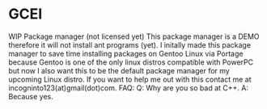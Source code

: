 # GCEI
WIP Package manager (not licensed yet)
This package manager is a DEMO therefore it will not install ant programs (yet).
I initally made this package manager to save time installing packages on Gentoo
Linux via Portage because Gentoo is one of the only linux distros compatible with PowerPC
but now I also want this to be the default package manager for my upcoming Linux distro.
If you want to help me out with this contact me at incogninto123(at)gmail(dot)com.
FAQ:
Q: Why are you so bad at C++.
A: Because yes.
